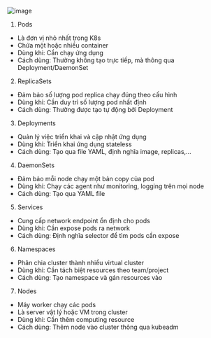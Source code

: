 ![image](https://github.com/user-attachments/assets/fa506146-a6d8-4fa2-a99a-153b2efeed43)

1. Pods
- Là đơn vị nhỏ nhất trong K8s
- Chứa một hoặc nhiều container
- Dùng khi: Cần chạy ứng dụng
- Cách dùng: Thường không tạo trực tiếp, mà thông qua Deployment/DaemonSet

2. ReplicaSets
- Đảm bảo số lượng pod replica chạy đúng theo cấu hình
- Dùng khi: Cần duy trì số lượng pod nhất định
- Cách dùng: Thường được tạo tự động bởi Deployment

3. Deployments 
- Quản lý việc triển khai và cập nhật ứng dụng
- Dùng khi: Triển khai ứng dụng stateless
- Cách dùng: Tạo qua file YAML, định nghĩa image, replicas,...

4. DaemonSets
- Đảm bảo mỗi node chạy một bản copy của pod
- Dùng khi: Chạy các agent như monitoring, logging trên mọi node
- Cách dùng: Tạo qua YAML file

5. Services
- Cung cấp network endpoint ổn định cho pods
- Dùng khi: Cần expose pods ra network
- Cách dùng: Định nghĩa selector để tìm pods cần expose

6. Namespaces
- Phân chia cluster thành nhiều virtual cluster
- Dùng khi: Cần tách biệt resources theo team/project
- Cách dùng: Tạo namespace và gán resources vào

7. Nodes
- Máy worker chạy các pods
- Là server vật lý hoặc VM trong cluster
- Dùng khi: Cần thêm computing resource
- Cách dùng: Thêm node vào cluster thông qua kubeadm
